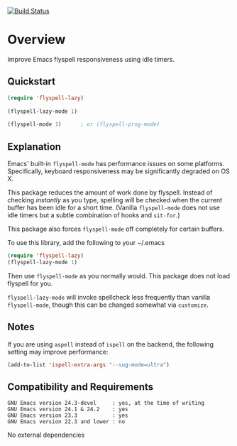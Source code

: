 [![Build Status](https://secure.travis-ci.org/rolandwalker/flyspell-lazy.png?branch=master)](http://travis-ci.org/rolandwalker/flyspell-lazy)

Overview
========

Improve Emacs flyspell responsiveness using idle timers.

Quickstart
----------

```lisp
(require 'flyspell-lazy)
 
(flyspell-lazy-mode 1)
 
(flyspell-mode 1)      ; or (flyspell-prog-mode)
```

Explanation
-----------

Emacs' built-in `flyspell-mode` has performance issues on some
platforms.  Specifically, keyboard responsiveness may be
significantly degraded on OS X.

This package reduces the amount of work done by flyspell.  Instead
of checking *instantly* as you type, spelling will be checked when
the current buffer has been idle for a short time.  (Vanilla
`flyspell-mode` does not use idle timers but a subtle combination
of hooks and `sit-for`.)

This package also forces `flyspell-mode` off completely for certain
buffers.

To use this library, add the following to your ~/.emacs

```lisp
(require 'flyspell-lazy)
(flyspell-lazy-mode 1)
```

Then use `flyspell-mode` as you normally would.  This package does
not load flyspell for you.

`flyspell-lazy-mode` will invoke spellcheck less frequently than
vanilla `flyspell-mode`, though this can be changed somewhat via
`customize`.

Notes
-----

If you are using `aspell` instead of `ispell` on the backend, the
following setting may improve performance:

```lisp
(add-to-list 'ispell-extra-args "--sug-mode=ultra")
```

Compatibility and Requirements
------------------------------

	GNU Emacs version 24.3-devel     : yes, at the time of writing
	GNU Emacs version 24.1 & 24.2    : yes
	GNU Emacs version 23.3           : yes
	GNU Emacs version 22.3 and lower : no

No external dependencies
